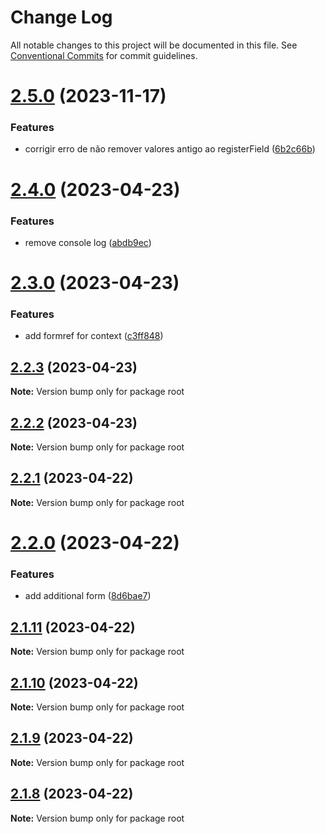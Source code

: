 # Change Log

All notable changes to this project will be documented in this file.
See [Conventional Commits](https://conventionalcommits.org) for commit guidelines.

# [2.5.0](https://github.com/unform/unform/compare/v2.4.0...v2.5.0) (2023-11-17)


### Features

* corrigir erro de não remover valores antigo ao registerField ([6b2c66b](https://github.com/unform/unform/commit/6b2c66be888fbb431e86615dc2f499e3052ae252))





# [2.4.0](https://github.com/unform/unform/compare/v2.3.0...v2.4.0) (2023-04-23)


### Features

* remove console log ([abdb9ec](https://github.com/unform/unform/commit/abdb9ec8f3404d56e7099cc5244ef3998985fb8e))





# [2.3.0](https://github.com/unform/unform/compare/v2.2.3...v2.3.0) (2023-04-23)


### Features

* add formref for context ([c3ff848](https://github.com/unform/unform/commit/c3ff8485916a8308024bebcbe5d56e116d37c9b3))





## [2.2.3](https://github.com/unform/unform/compare/v2.2.2...v2.2.3) (2023-04-23)

**Note:** Version bump only for package root





## [2.2.2](https://github.com/unform/unform/compare/v2.2.1...v2.2.2) (2023-04-23)

**Note:** Version bump only for package root





## [2.2.1](https://github.com/unform/unform/compare/v2.2.0...v2.2.1) (2023-04-22)

**Note:** Version bump only for package root





# [2.2.0](https://github.com/unform/unform/compare/v2.1.11...v2.2.0) (2023-04-22)


### Features

* add additional form ([8d6bae7](https://github.com/unform/unform/commit/8d6bae79a6213589f4ada7ddbebac2ce31778a6f))





## [2.1.11](https://github.com/unform/unform/compare/v2.1.10...v2.1.11) (2023-04-22)

**Note:** Version bump only for package root





## [2.1.10](https://github.com/unform/unform/compare/v2.1.9...v2.1.10) (2023-04-22)

**Note:** Version bump only for package root





## [2.1.9](https://github.com/unform/unform/compare/v2.1.8...v2.1.9) (2023-04-22)

**Note:** Version bump only for package root





## [2.1.8](https://github.com/unform/unform/compare/v2.1.7-next.0...v2.1.8) (2023-04-22)

**Note:** Version bump only for package root
